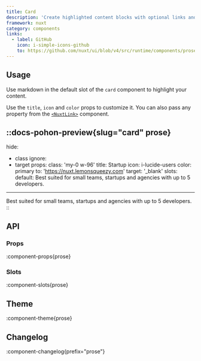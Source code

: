 ```yaml
---
title: Card
description: 'Create highlighted content blocks with optional links and navigation.'
framework: nuxt
category: components
links:
  - label: GitHub
    icon: i-simple-icons-github
    to: https://github.com/nuxt/ui/blob/v4/src/runtime/components/prose/Card.vue
---
```


## Usage

Use markdown in the default slot of the `card` component to highlight your content.

Use the `title`, `icon` and `color` props to customize it. You can also pass any property from the [`<NuxtLink>`](https://nuxt.com/docs/api/components/nuxt-link) component.

::docs-pohon-preview{slug="card" prose}
---
hide:
  - class
ignore:
  - target
props:
  class: 'my-0 w-96'
  title: Startup
  icon: i-lucide-users
  color: primary
  to: 'https://nuxt.lemonsqueezy.com'
  target: '_blank'
slots:
  default: Best suited for small teams, startups and agencies with up to 5 developers.
---

Best suited for small teams, startups and agencies with up to 5 developers.
::

## API

### Props

:component-props{prose}

### Slots

:component-slots{prose}

## Theme

:component-theme{prose}

## Changelog

:component-changelog{prefix="prose"}
